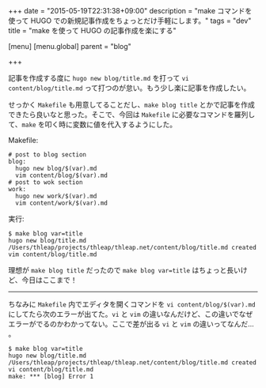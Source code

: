 +++
date = "2015-05-19T22:31:38+09:00"
description = "make コマンドを使って HUGO での新規記事作成をちょっとだけ手軽にします。"
tags = "dev"
title = "make を使って HUGO の記事作成を楽にする"

[menu]
  [menu.global]
    parent = "blog"

+++

記事を作成する度に `hugo new blog/title.md` を打って `vi content/blog/title.md` って打つのが怠い。もう少し楽に記事を作成したい。

せっかく `Makefile` も用意してることだし、`make blog title` とかで記事を作成できたら良いなと思った。そこで、今回は `Makefile` に必要なコマンドを羅列して、`make` を叩く時に変数に値を代入するようにした。

Makefile:

```make
# post to blog section
blog:
  hugo new blog/$(var).md
  vim content/blog/$(var).md
# post to wok section
work:
  hugo new work/$(var).md
  vim content/work/$(var).md
```

実行:

```
$ make blog var=title
hugo new blog/title.md
/Users/thleap/projects/thleap/thleap.net/content/blog/title.md created
vim content/blog/title.md
```

理想が `make blog title` だったので `make blog var=title` はちょっと長いけど、今日はここまで！

---

ちなみに `Makefile` 内でエディタを開くコマンドを `vi content/blog/$(var).md` にしてたら次のエラーが出てた。`vi` と `vim` の違いなんだけど、この違いでなぜエラーがでるのかわかってない。ここで差が出る `vi` と `vim` の違いってなんだ... 。

```
$ make blog var=title
hugo new blog/title.md
/Users/thleap/projects/thleap/thleap.net/content/blog/title.md created
vi content/blog/title.md
make: *** [blog] Error 1
```
